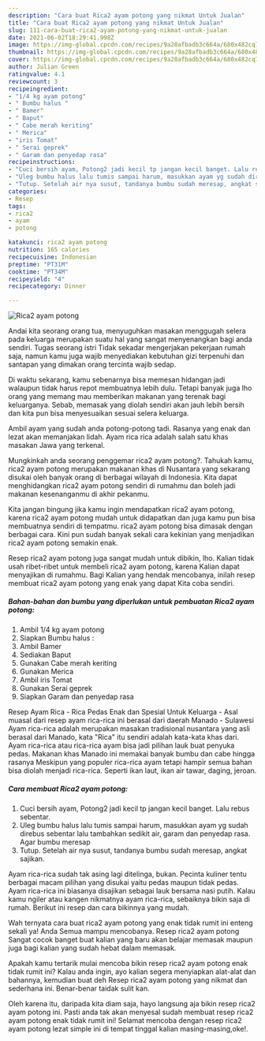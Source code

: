 ```yaml
---
description: "Cara buat Rica2 ayam potong yang nikmat Untuk Jualan"
title: "Cara buat Rica2 ayam potong yang nikmat Untuk Jualan"
slug: 111-cara-buat-rica2-ayam-potong-yang-nikmat-untuk-jualan
date: 2021-06-02T18:29:41.998Z
image: https://img-global.cpcdn.com/recipes/9a28afbadb3c664a/680x482cq70/rica2-ayam-potong-foto-resep-utama.jpg
thumbnail: https://img-global.cpcdn.com/recipes/9a28afbadb3c664a/680x482cq70/rica2-ayam-potong-foto-resep-utama.jpg
cover: https://img-global.cpcdn.com/recipes/9a28afbadb3c664a/680x482cq70/rica2-ayam-potong-foto-resep-utama.jpg
author: Julian Green
ratingvalue: 4.1
reviewcount: 3
recipeingredient:
- "1/4 kg ayam potong"
- " Bumbu halus "
- " Bamer"
- " Baput"
- " Cabe merah keriting"
- " Merica"
- "iris Tomat"
- " Serai geprek"
- " Garam dan penyedap rasa"
recipeinstructions:
- "Cuci bersih ayam, Potong2 jadi kecil tp jangan kecil banget. Lalu rebus sebentar."
- "Uleg bumbu halus lalu tumis sampai harum, masukkan ayam yg sudah direbus sebentar lalu tambahkan sedikit air, garam dan penyedap rasa. Agar bumbu meresap"
- "Tutup. Setelah air nya susut, tandanya bumbu sudah meresap, angkat sajikan."
categories:
- Resep
tags:
- rica2
- ayam
- potong

katakunci: rica2 ayam potong 
nutrition: 165 calories
recipecuisine: Indonesian
preptime: "PT31M"
cooktime: "PT34M"
recipeyield: "4"
recipecategory: Dinner

---
```



![Rica2 ayam potong](https://img-global.cpcdn.com/recipes/9a28afbadb3c664a/680x482cq70/rica2-ayam-potong-foto-resep-utama.jpg)

Andai kita seorang orang tua, menyuguhkan masakan menggugah selera pada keluarga merupakan suatu hal yang sangat menyenangkan bagi anda sendiri. Tugas seorang istri Tidak sekadar mengerjakan pekerjaan rumah saja, namun kamu juga wajib menyediakan kebutuhan gizi terpenuhi dan santapan yang dimakan orang tercinta wajib sedap.

Di waktu  sekarang, kamu sebenarnya bisa memesan hidangan jadi walaupun tidak harus repot membuatnya lebih dulu. Tetapi banyak juga lho orang yang memang mau memberikan makanan yang terenak bagi keluarganya. Sebab, memasak yang diolah sendiri akan jauh lebih bersih dan kita pun bisa menyesuaikan sesuai selera keluarga. 

Ambil ayam yang sudah anda potong-potong tadi. Rasanya yang enak dan lezat akan memanjakan lidah. Ayam rica rica adalah salah satu khas masakan Jawa yang terkenal.

Mungkinkah anda seorang penggemar rica2 ayam potong?. Tahukah kamu, rica2 ayam potong merupakan makanan khas di Nusantara yang sekarang disukai oleh banyak orang di berbagai wilayah di Indonesia. Kita dapat menghidangkan rica2 ayam potong sendiri di rumahmu dan boleh jadi makanan kesenanganmu di akhir pekanmu.

Kita jangan bingung jika kamu ingin mendapatkan rica2 ayam potong, karena rica2 ayam potong mudah untuk didapatkan dan juga kamu pun bisa membuatnya sendiri di tempatmu. rica2 ayam potong bisa dimasak dengan berbagai cara. Kini pun sudah banyak sekali cara kekinian yang menjadikan rica2 ayam potong semakin enak.

Resep rica2 ayam potong juga sangat mudah untuk dibikin, lho. Kalian tidak usah ribet-ribet untuk membeli rica2 ayam potong, karena Kalian dapat menyajikan di rumahmu. Bagi Kalian yang hendak mencobanya, inilah resep membuat rica2 ayam potong yang enak yang dapat Kita coba sendiri.

<!--inarticleads1-->

##### Bahan-bahan dan bumbu yang diperlukan untuk pembuatan Rica2 ayam potong:

1. Ambil 1/4 kg ayam potong
1. Siapkan  Bumbu halus :
1. Ambil  Bamer
1. Sediakan  Baput
1. Gunakan  Cabe merah keriting
1. Gunakan  Merica
1. Ambil iris Tomat
1. Gunakan  Serai geprek
1. Siapkan  Garam dan penyedap rasa


Resep Ayam Rica - Rica Pedas Enak dan Spesial Untuk Keluarga - Asal muasal dari resep ayam rica-rica ini berasal dari daerah Manado - Sulawesi Ayam rica-rica adalah merupakan masakan tradisional nusantara yang asli berasal dari Manado, kata &#34;Rica&#34; itu sendiri adalah kata-kata khas dari. Ayam rica-rica atau rica-rica ayam bisa jadi pilihan lauk buat penyuka pedas. Makanan khas Manado ini memakai banyak bumbu dan cabe hingga rasanya Meskipun yang populer rica-rica ayam tetapi hampir semua bahan bisa diolah menjadi rica-rica. Seperti ikan laut, ikan air tawar, daging, jeroan. 

<!--inarticleads2-->

##### Cara membuat Rica2 ayam potong:

1. Cuci bersih ayam, Potong2 jadi kecil tp jangan kecil banget. Lalu rebus sebentar.
1. Uleg bumbu halus lalu tumis sampai harum, masukkan ayam yg sudah direbus sebentar lalu tambahkan sedikit air, garam dan penyedap rasa. Agar bumbu meresap
1. Tutup. Setelah air nya susut, tandanya bumbu sudah meresap, angkat sajikan.


Ayam rica-rica sudah tak asing lagi ditelinga, bukan. Pecinta kuliner tentu berbagai macam pilihan yang disukai yaitu pedas maupun tidak pedas. Ayam rica-rica ini biasanya disajikan sebagai lauk bersama nasi putih. Kalau kamu ngiler atau kangen nikmatnya ayam rica-rica, sebaiknya bikin saja di rumah. Berikut ini resep dan cara bikinnya yang mudah. 

Wah ternyata cara buat rica2 ayam potong yang enak tidak rumit ini enteng sekali ya! Anda Semua mampu mencobanya. Resep rica2 ayam potong Sangat cocok banget buat kalian yang baru akan belajar memasak maupun juga bagi kalian yang sudah hebat dalam memasak.

Apakah kamu tertarik mulai mencoba bikin resep rica2 ayam potong enak tidak rumit ini? Kalau anda ingin, ayo kalian segera menyiapkan alat-alat dan bahannya, kemudian buat deh Resep rica2 ayam potong yang nikmat dan sederhana ini. Benar-benar taidak sulit kan. 

Oleh karena itu, daripada kita diam saja, hayo langsung aja bikin resep rica2 ayam potong ini. Pasti anda tak akan menyesal sudah membuat resep rica2 ayam potong enak tidak rumit ini! Selamat mencoba dengan resep rica2 ayam potong lezat simple ini di tempat tinggal kalian masing-masing,oke!.

